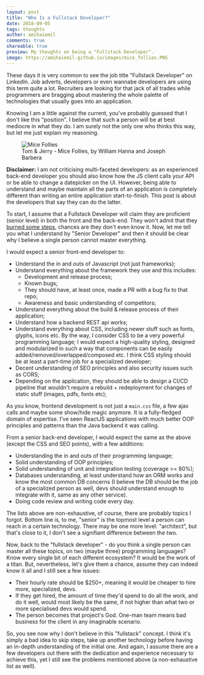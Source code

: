```yaml
---
layout: post
title: "Who Is a Fullstack Developer?"
date: 2018-09-05
tags: thoughts
author: amihaiemil
comments: true
shareable: true
preview: My thoughts on being a "Fullstack Developer".
image: https://amihaiemil.github.io/images/mice_follies.PNG
---
```


These days it is very common to see the job title "Fullstack Developer" on LinkedIn.
Job adverts, developers or even wannabe developers are using this term quite a lot. Recruiters are looking for that jack of all trades while programmers are bragging about mastering the whole palette of technologies that usually goes into an application.

Knowing I am a little against the current, you've probably guessed that I don't like
this "position". I believe that such a person will be at best mediocre in what they do. I am surely not the only one who thinks this way, but let me just explain my reasoning.

<figure class="articleimg">
 <img src="{{page.image}}" alt="Mice Follies">
 <figcaption>
 Tom & Jerry - Mice Follies, by  William Hanna and Joseph Barbera
 </figcaption>
</figure>

**Disclaimer:** I am not criticising multi-faceted developers: as an experienced back-end developer you should also know how the JS client calls your API or be able to change a datepicker on the UI. However, being able to understand and maybe maintain all the parts of an application is completely different than writing an entire application start-to-finish. This post is about the developers that say they can do the latter.

To start, I assume that a Fullstack Developer will claim they are proficient (senior level) in both the front and the back-end. They won't admit that they [burned some steps](https://www.amihaiemil.com/2018/01/24/teach-them-the-language-first.html), chances are they don't even know it. Now, let me tell you what I understand by "Senior Developer" and then it should be clear why I believe a single person cannot master everything.

I would expect a senior front-end developer to:

* Understand the in and outs of Javascript (not just frameworks);
* Understand everything about the framework they use and this includes:
    - Development and release process;
    - Known bugs;
    - They should have, at least once, made a PR with a bug fix to that repo;
    - Awareness and basic understanding of competitors;
* Understand everything about the build & release process of their application;
* Understand how a backend REST api works;
* Understand everything about CSS, including newer stuff such as fonts, glyphs, icons etc. By the way,
I consider CSS to be a very powerful programming language; I would expect a high-quality styling, designed and modularized in such a way that components can be easily added/removed/overlapped/composed etc. I think CSS styling should be at least a part-time job for a specialized developer;
* Decent understanding of SEO principles and also security issues such as CORS;
* Depending on the application, they should be able to design a CI/CD pipeline that wouldn't require a
rebuild + redeployment for changes of static stuff (images, pdfs, fonts etc);

As you know, frontend development is not just a ``main.css`` file, a few ajax calls and maybe some show/hide magic anymore. It is a fully-fledged domain of expertise. I've seen ReactJS applications with much better OOP principles and patterns than the Java backend it was calling.

From a senior back-end developer, I would expect the same as the above (except the CSS and SEO points), with a few additions:

* Understanding the in and outs of their programming language;
* Solid understanding of OOP principles;
* Solid understanding of unit and integration testing (coverage >= 80%);
* Databases understanding, at least understand how an ORM works and know the most common DB concerns (I believe the DB should be the job of a specialized person as well, devs should understand enough to integrate with it, same as any other service).
* Doing code review and writing code every day.

The lists above are non-exhaustive, of course, there are probably topics I forgot. Bottom line is, to me, "senior" is the topmost level a person can reach in a certain technology. There may be one more level: "architect", but that's close to it, I don't see a signifiant difference between the two.

Now, back to the "fullstack developer" - do you think a single person can master all these topics, on two (maybe three) programming languages? Know every single bit of each different ecosystem? It would be the work of a titan. But, nevertheless, let's give them a chance, assume they can indeed know it all and I still see a few issues:

* Their hourly rate should be $250+, meaning it would be cheaper to hire more, specialized, devs.
* If they get hired, the amount of time they'd spend to do all the work, and do it well, would most likely be the same, if not higher than what two or more specialised devs would spend.
* The person becomes that project's God. One-man team means bad business for the client in any imaginable scenario.

So, you see now why I don't believe in this "fullstack" concept. I think it's simply a bad idea to skip steps, take up another technology before having an in-depth understanding of the initial one. And again, I assume there are a few developers out there with the dedication and experience necessary to achieve this, yet I still see the problems mentioned above (a non-exhaustive list as well).
